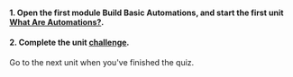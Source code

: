 <head><base target="_blank"> </head>

#### **1. Open the first module Build Basic Automations, and start the first unit [What Are Automations?](https://safe.my.trailhead.com/content/safe/modules/build-basic-automations/what-are-automations?trail_id=automate-data-integration-tasks).**

  


#### **2. Complete the unit** [**challenge**](https://safe.my.trailhead.com/content/safe/modules/build-basic-automations/what-are-automations?trail_id=automate-data-integration-tasks#challenge).

Go to the next unit when you've finished the quiz.


